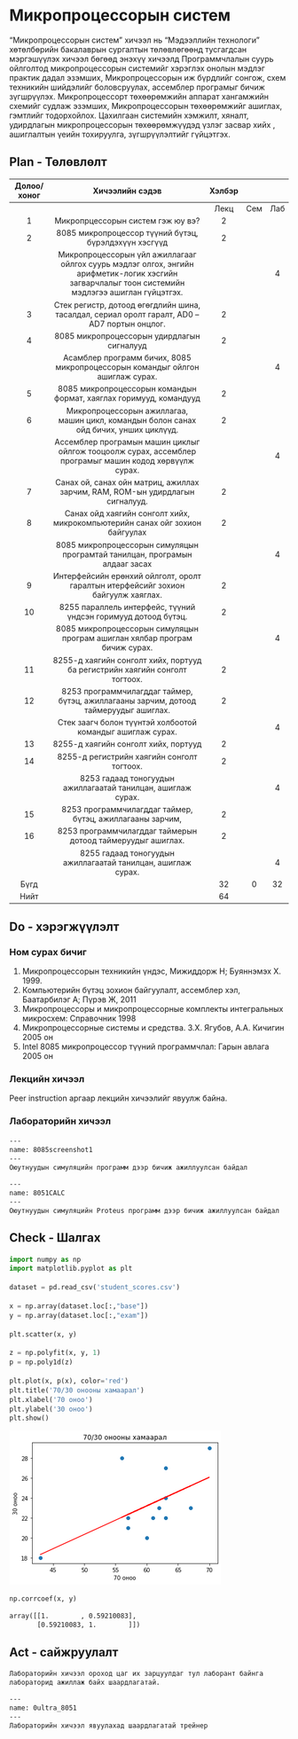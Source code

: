 # Микропроцессорын систем

“Микропроцессорын систем” хичээл нь “Мэдээллийн технологи” хөтөлбөрийн бакалаврын сургалтын төлөвлөгөөнд тусгагдсан мэргэшүүлэх хичээл бөгөөд энэхүү хичээлд Программчлалын суурь ойлголтод микропроцессорын системийг хэрэглэх онолын мэдлэг практик дадал эзэмших, Микропроцессорын иж бүрдлийг сонгож, схем техникийн шийдэлийг боловсруулах, ассемблер програмыг бичиж зүгшрүүлэх. Микропроцессорт төхөөрөмжийн аппарат хангамжийн схемийг судлаж эзэмших, Микропроцессорын төхөөрөмжийг ашиглах, гэмтлийг тодорхойлох. Цахилгаан системийн хэмжилт, хяналт, удирдлагын микропроцессорын төхөөрөмжүүдэд үзлэг засвар хийх , ашиглалтын үеийн тохируулга, зүгшрүүлэлтийг гүйцэтгэх.

## Plan - Төлөвлөлт
| Долоо/ хоног |                                                                  Хичээлийн сэдэв                                                                  | Хэлбэр |      |     |
|:------------:|:-------------------------------------------------------------------------------------------------------------------------------------------------:|:------:|:----:|:---:|
|              |                                                                                                                                                   |  Лекц  | Сем  | Лаб |
|       1      | Микропрцессорын систем гэж юу вэ?                                                                                                                 |    2   |      |     |
|       2      | 8085 микропроцессор түүний бүтэц, бүрэлдэхүүн хэсгүүд                                                                                             |    2   |      |     |
|              | Микропроцессорын үйл ажиллагааг ойлгох суурь мэдлэг олгох, энгийн арифметик-логик хэсгийн загварчлалыг тоон системийн мэдлэгээ ашиглан гүйцэтгэх. |        |      |  4  |
|       3      | Стек регистр, дотоод өгөгдлийн шина, тасалдал, сериал оролт гаралт, AD0 – AD7 портын онцлог.                                                      |    2   |      |     |
|       4      | 8085 микропроцессорын удирдлагын сигналууд                                                                                                        |    2   |      |     |
|              | Асамблер программ бичих, 8085 микропроцессорын командыг ойлгон ашиглаж сурах.                                                                     |        |      |  4  |
|       5      | 8085 микропроцессорын командын формат, хаяглах горимууд, командууд                                                                                |    2   |      |     |
|       6      | Микропроцессорын ажиллагаа, машин цикл, командын болон санах ойд бичих, унших циклүүд.                                                            |    2   |      |     |
|              | Ассемблер програмын машин циклыг ойлгож тооцоолж сурах, ассемблер програмыг машин кодод хөрвүүлж сурах.                                           |        |      |  4  |
|       7      | Санах ой, санах ойн матриц, ажиллах зарчим, RAM, ROM-ын удирдлагын сигналууд.                                                                     |    2   |      |     |
|       8      | Санах ойд хаягийн сонголт хийх, микрокомпьютерийн санах ойг зохион байгуулах                                                                      |    2   |      |     |
|              | 8085 микропроцессорын симуляцын програмтай танилцан, програмын алдааг засах                                                                       |        |      |  4  |
|       9      | Интерфейсийн ерөнхий ойлголт, оролт гаралтын итерфейсийг зохион байгуулж хаяглах.                                                                 |    2   |      |     |
|      10      | 8255 параллель интерфейс, түүний үндсэн горимууд дотоод бүтэц.                                                                                    |    2   |      |     |
|              | 8085 микропроцессорын симуляцын програм ашиглан хялбар програм бичиж сурах.                                                                       |        |      |  4  |
|      11      | 8255-д хаягийн сонголт хийх, портууд ба регистрийн хаягийн сонголт тогтоох.                                                                       |    2   |      |     |
|      12      | 8253 программчилагддаг таймер, бүтэц, ажиллагааны зарчим, дотоод таймеруудыг ашиглах.                                                             |    2   |      |     |
|              | Стек заагч болон түүнтэй холбоотой командыг ашиглаж сурах.                                                                                        |        |      |  4  |
|      13      | 8255-д хаягийн сонголт хийх, портууд                                                                                                              |    2   |      |     |
|      14      | 8255-д регистрийн хаягийн сонголт тогтоох.                                                                                                        |    2   |      |     |
|              | 8253 гадаад тоногуудын ажиллагаатай танилцан, ашиглаж сурах.                                                                                      |        |      |  4  |
|      15      | 8253 программчилагддаг таймер, бүтэц, ажиллагааны зарчим,                                                                                         |    2   |      |     |
|      16      | 8253 программчилагддаг таймерын дотоод таймеруудыг ашиглах.                                                                                       |    2   |      |     |
|              | 8255 гадаад тоногуудын ажиллагаатай танилцан, ашиглаж сурах.                                                                                      |        |      |  4  |
|     Бүгд     |                                                                                                                                                   |   32   |   0  |  32 |
|     Нийт     |                                                                                                                                                   |   64   |      |     |
## Do - хэрэгжүүлэлт
### Ном сурах бичиг
1.	Микропроцессорын техникийн үндэс, Мижиддорж Н; Буяннэмэх Х. 1999.
2.	Компьютерийн бүтэц зохион байгуулалт, ассемблер хэл, Баатарбилэг А; Пүрэв Ж, 2011
3.	Микропроцессоры и микропроцессорные комплекты интегральных микросхем: Справочник 1998
4. 	Микропроцессорные системы и средства. З.Х. Ягубов, А.А. Кичигин 2005 он
5. 	Intel 8085 микропроцессор түүний программчлал: Гарын авлага 2005 он
### Лекцийн хичээл
Peer instruction аргаар лекцийн хичээлийг явуулж байна.
### Лабораторийн хичээл
```{figure} /8085screenshot1.png
---
name: 8085screenshot1
---
Оюутнуудын симуляцийн программ дээр бичиж ажиллуулсан байдал
```

```{figure} /8051CALC.png
---
name: 8051CALC
---
Оюутнуудын симуляцийн Proteus программ дээр бичиж ажиллуулсан байдал
```

## Check - Шалгах
```python
import numpy as np
import matplotlib.pyplot as plt

dataset = pd.read_csv('student_scores.csv')

x = np.array(dataset.loc[:,"base"])
y = np.array(dataset.loc[:,"exam"])

plt.scatter(x, y)

z = np.polyfit(x, y, 1)
p = np.poly1d(z)

plt.plot(x, p(x), color='red')
plt.title('70/30 онооны хамаарал')
plt.xlabel('70 оноо')
plt.ylabel('30 оноо')
plt.show()
```


    
![png](output_0_0.png)
    



```python
np.corrcoef(x, y)
```




    array([[1.        , 0.59210083],
           [0.59210083, 1.        ]])

## Act - сайжруулалт

```{Note}
Лабораторийн хичээл ороход цаг их зарцуулдаг тул лаборант байнга лабораторид ажиллаж байх шаардлагатай.
```

```{figure} 0ultra_8051.png
---
name: 0ultra_8051
---
Лабораторийн хичээл явуулахад шаардлагатай трейнер
```